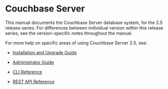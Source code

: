 # Couchbase Server

This manual documents the Couchbase Server database system, for the 2.5 release
series. For differences between individual version within this release series,
see the version-specific notes throughout the manual.

For more help on specific areas of using Couchbase Server 2.5, see:

* [Installation and Upgrade Guide](../cb-install-2.5)

* [Administrator Guide](../cb-admin-2.5)  

* [CLI Reference](../cb-cli-2.5)

* [REST API Reference](../cb-rest-api-2.5)




